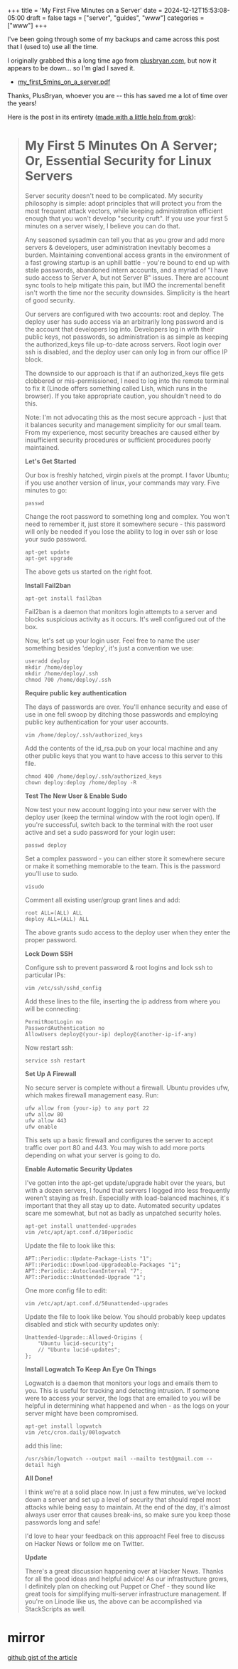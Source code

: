+++
title = 'My First Five Minutes on a Server'
date = 2024-12-12T15:53:08-05:00
draft = false
tags = ["server", "guides", "www"]
categories = ["www"]
+++


I've been going through some of my backups and came across this post that I (used to) use all the time.

I originally grabbed this a long time ago from [plusbryan.com](https://plusbryan.com), but now it appears to be down... so I'm glad I saved it.
- [my_first_5mins_on_a_server.pdf](/docs/my_first_5mins_on_a_server.pdf)

Thanks, PlusBryan, whoever you are -- this has saved me a lot of time over the years!

Here is the post in its entirety ([made with a little help from grok](https://x.com/i/grok/share/yxlyM0Es4W124KC8zOAkJHuj4)):

> # **My First 5 Minutes On A Server; Or, Essential Security for Linux Servers**
>
> Server security doesn't need to be complicated. My security philosophy is simple: adopt principles that will protect you from the most frequent attack vectors, while keeping administration efficient enough that you won't develop "security cruft". If you use your first 5 minutes on a server wisely, I believe you can do that.
> 
> Any seasoned sysadmin can tell you that as you grow and add more servers & developers, user administration inevitably becomes a burden. Maintaining conventional access grants in the environment of a fast growing startup is an uphill battle - you're bound to end up with stale passwords, abandoned intern accounts, and a myriad of "I have sudo access to Server A, but not Server B" issues. There are account sync tools to help mitigate this pain, but IMO the incremental benefit isn't worth the time nor the security downsides. Simplicity is the heart of good security.
> 
> Our servers are configured with two accounts: root and deploy. The deploy user has sudo access via an arbitrarily long password and is the account that developers log into. Developers log in with their public keys, not passwords, so administration is as simple as keeping the authorized_keys file up-to-date across servers. Root login over ssh is disabled, and the deploy user can only log in from our office IP block.
> 
> The downside to our approach is that if an authorized_keys file gets clobbered or mis-permissioned, I need to log into the remote terminal to fix it (Linode offers something called Lish, which runs in the browser). If you take appropriate caution, you shouldn't need to do this.
> 
> Note: I'm not advocating this as the most secure approach - just that it balances security and management simplicity for our small team. From my experience, most security breaches are caused either by insufficient security procedures or sufficient procedures poorly maintained.
> 
> **Let's Get Started**
> 
> Our box is freshly hatched, virgin pixels at the prompt. I favor Ubuntu; if you use another version of linux, your commands may vary. Five minutes to go:
> 
> ```
> passwd
> ```
> 
> Change the root password to something long and complex. You won't need to remember it, just store it somewhere secure - this password will only be needed if you lose the ability to log in over ssh or lose your sudo password.
> 
> ```
> apt-get update
> apt-get upgrade
> ```
> 
> The above gets us started on the right foot.
> 
> **Install Fail2ban**
> 
> ```
> apt-get install fail2ban
> ```
> 
> Fail2ban is a daemon that monitors login attempts to a server and blocks suspicious activity as it occurs. It's well configured out of the box.
> 
> Now, let's set up your login user. Feel free to name the user something besides 'deploy', it's just a convention we use:
> 
> ```
> useradd deploy
> mkdir /home/deploy
> mkdir /home/deploy/.ssh
> chmod 700 /home/deploy/.ssh
> ```
> 
> **Require public key authentication**
> 
> The days of passwords are over. You'll enhance security and ease of use in one fell swoop by ditching those passwords and employing public key authentication for your user accounts.
> 
> ```
> vim /home/deploy/.ssh/authorized_keys
> ```
> 
> Add the contents of the id_rsa.pub on your local machine and any other public keys that you want to have access to this server to this file.
> 
> ```
> chmod 400 /home/deploy/.ssh/authorized_keys
> chown deploy:deploy /home/deploy -R
> ```
> 
> **Test The New User & Enable Sudo**
> 
> Now test your new account logging into your new server with the deploy user (keep the terminal window with the root login open). If you're successful, switch back to the terminal with the root user active and set a sudo password for your login user:
> 
> ```
> passwd deploy
> ```
> 
> Set a complex password - you can either store it somewhere secure or make it something memorable to the team. This is the password you'll use to sudo.
> 
> ```
> visudo
> ```
> 
> Comment all existing user/group grant lines and add:
> 
> ```
> root ALL=(ALL) ALL
> deploy ALL=(ALL) ALL
> ```
> 
> The above grants sudo access to the deploy user when they enter the proper password.
> 
> **Lock Down SSH**
> 
> Configure ssh to prevent password & root logins and lock ssh to particular IPs:
> 
> ```
> vim /etc/ssh/sshd_config
> ```
> 
> Add these lines to the file, inserting the ip address from where you will be connecting:
> 
> ```
> PermitRootLogin no
> PasswordAuthentication no
> AllowUsers deploy@(your-ip) deploy@(another-ip-if-any)
> ```
> 
> Now restart ssh:
> 
> ```
> service ssh restart
> ```
> 
> **Set Up A Firewall**
> 
> No secure server is complete without a firewall. Ubuntu provides ufw, which makes firewall management easy. Run:
> 
> ```
> ufw allow from {your-ip} to any port 22
> ufw allow 80
> ufw allow 443
> ufw enable
> ```
> 
> This sets up a basic firewall and configures the server to accept traffic over port 80 and 443. You may wish to add more ports depending on what your server is going to do.
> 
> **Enable Automatic Security Updates**
> 
> I've gotten into the apt-get update/upgrade habit over the years, but with a dozen servers, I found that servers I logged into less frequently weren't staying as fresh. Especially with load-balanced machines, it's important that they all stay up to date. Automated security updates scare me somewhat, but not as badly as unpatched security holes.
> 
> ```
> apt-get install unattended-upgrades
> vim /etc/apt/apt.conf.d/10periodic
> ```
> 
> Update the file to look like this:
> 
> ```
> APT::Periodic::Update-Package-Lists "1";
> APT::Periodic::Download-Upgradeable-Packages "1";
> APT::Periodic::AutocleanInterval "7";
> APT::Periodic::Unattended-Upgrade "1";
> ```
> 
> One more config file to edit:
> 
> ```
> vim /etc/apt/apt.conf.d/50unattended-upgrades
> ```
> 
> Update the file to look like below. You should probably keep updates disabled and stick with security updates only:
> 
> ```
> Unattended-Upgrade::Allowed-Origins {
>     "Ubuntu lucid-security";
>     // "Ubuntu lucid-updates";
> };
> ```
> 
> **Install Logwatch To Keep An Eye On Things**
> 
> Logwatch is a daemon that monitors your logs and emails them to you. This is useful for tracking and detecting intrusion. If someone were to access your server, the logs that are emailed to you will be helpful in determining what happened and when - as the logs on your server might have been compromised.
> 
> ```
> apt-get install logwatch
> vim /etc/cron.daily/00logwatch
> ```
> 
> add this line:
> 
> ```
> /usr/sbin/logwatch --output mail --mailto test@gmail.com --detail high
> ```
> 
> **All Done!**
> 
> I think we're at a solid place now. In just a few minutes, we've locked down a server and set up a level of security that should repel most attacks while being easy to maintain. At the end of the day, it's almost always user error that causes break-ins, so make sure you keep those passwords long and safe!
> 
> I'd love to hear your feedback on this approach! Feel free to discuss on Hacker News or follow me on Twitter.
> 
> **Update**
> 
> There's a great discussion happening over at Hacker News. Thanks for all the good ideas and helpful advice! As our infrastructure grows, I definitely plan on checking out Puppet or Chef - they sound like great tools for simplifying multi-server infrastructure management. If you're on Linode like us, the above can be accomplished via StackScripts as well.

# mirror
[github gist of the article](https://gist.github.com/jfrobbins/7300697ec882a681d77fd1384b3d5570)
